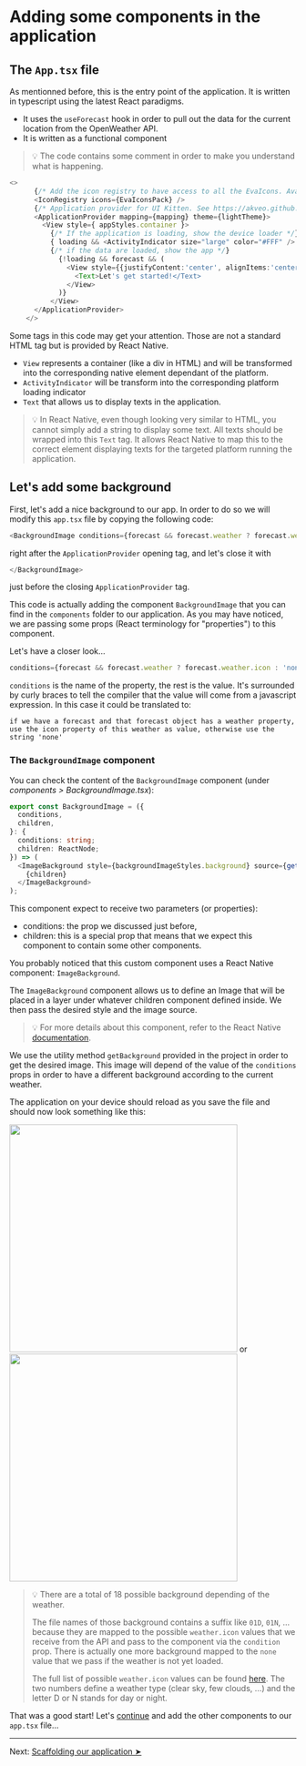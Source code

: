 # Adding some components in the application

## The `App.tsx` file

As mentionned before, this is the entry point of the application. It is written in typescript using the latest React paradigms. 

* It uses the `useForecast` hook in order to pull out the data for the current location from the OpenWeather API.
* It is written as a functional component

>💡 The code contains some comment in order to make you understand what is happening.

```typescript
<>
      {/* Add the icon registry to have access to all the EvaIcons. Available icons: https://akveo.github.io/eva-icons/#/*/}
      <IconRegistry icons={EvaIconsPack} />
      {/* Application provider for UI Kitten. See https://akveo.github.io/react-native-ui-kitten/ */}
      <ApplicationProvider mapping={mapping} theme={lightTheme}>
        <View style={ appStyles.container }>
          {/* If the application is loading, show the device loader */}
          { loading && <ActivityIndicator size="large" color="#FFF" /> }
          {/* if the data are loaded, show the app */}
            {!loading && forecast && (
              <View style={{justifyContent:'center', alignItems:'center'}}>
                <Text>Let's get started!</Text>
              </View>
            )}
          </View>
      </ApplicationProvider>
    </>
```

Some tags in this code may get your attention. Those are not a standard HTML tag but is provided by React Native.

* `View` represents a container (like a div in HTML) and will be transformed into the corresponding native element dependant of the platform.
* `ActivityIndicator` will be transform into the corresponding platform loading indicator
* `Text` that allows us to display texts in the application. 

>💡 In React Native, even though looking very similar to HTML, you cannot simply add a string to display some text. All texts should be wrapped into this `Text` tag. It allows React Native to map this to the correct element displaying texts for the targeted platform running the application.

## Let's add some background

First, let's add a nice background to our app. In order to do so we will modify this `app.tsx` file by copying the following code:

```typescript
<BackgroundImage conditions={forecast && forecast.weather ? forecast.weather.icon : 'none'}>
```
right after the `ApplicationProvider` opening tag, and let's close it with 

```typescript
</BackgroundImage>
```
just before the closing `ApplicationProvider` tag.

This code is actually adding the component `BackgroundImage` that you can find in the `components` folder to our application. As you may have noticed, we are passing some props (React terminology for "properties") to this component.

Let's have a closer look...

```typescript
conditions={forecast && forecast.weather ? forecast.weather.icon : 'none'}
```

`conditions` is the name of the property, the rest is the value. It's surrounded by curly braces to tell the compiler that the value will come from a javascript expression. In this case it could be translated to:

```
if we have a forecast and that forecast object has a weather property,
use the icon property of this weather as value, otherwise use the string 'none'
```

### The `BackgroundImage` component
You can check the content of the `BackgroundImage` component (under *components > BackgroundImage.tsx*):

```typescript
export const BackgroundImage = ({
  conditions,
  children,
}: {
  conditions: string;
  children: ReactNode;
}) => (
  <ImageBackground style={backgroundImageStyles.background} source={getBackground(conditions)}>
    {children}
  </ImageBackground>
);
```

This component expect to receive two parameters (or properties):

* conditions: the prop we discussed just before,
* children: this is a special prop that means that we expect this component to contain some other components.

You probably noticed that this custom component uses a React Native component: `ImageBackground`.

The `ImageBackground` component allows us to define an Image that will be placed in a layer under whatever children component defined inside. We then pass the desired style and the image source. 

>💡 For more details about this component, refer to the React Native [documentation](https://facebook.github.io/react-native/docs/imagebackground).

We use the utility method `getBackground` provided in the project in order to get the desired image. This image will depend of the value of the `conditions` props in order to have a different background according to the current weather.

The application on your device should reload as you save the file and should now look something like this:

<img src="../../assets/app/screen_2.png" width="400px"/> or <img src="../../assets/app/screen_2_1.png" width="400px"/>

>💡 There are a total of 18 possible background depending of the weather. 
>
>The file names of those background contains a suffix like `01D`, `01N`, ... because they are mapped to the possible `weather.icon` values that we receive from the API and pass to the component via the `condition` prop. There is actually one more background mapped to the `none` value that we pass if the weather is not yet loaded.
>
>The full list of possible `weather.icon` values can be found [here](https://openweathermap.org/weather-conditions). The two numbers define a weather type (clear sky, few clouds, ...) and the letter D or N stands for day or night.

That was a good start! Let's [continue](./guide_4.md) and add the other components to our `app.tsx` file...

---

Next: [Scaffolding our application ➤](./guide_4.md)